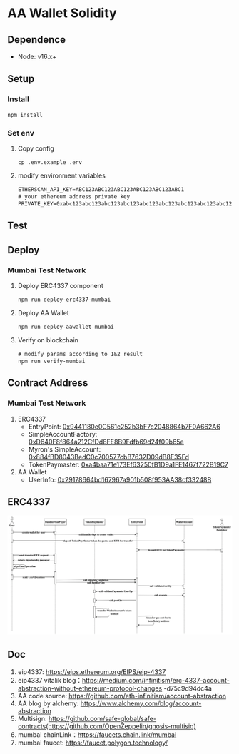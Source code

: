 # AA Wallet Solidity

## Dependence

- Node: v16.x+

## Setup 

### Install

```shell
npm install
```

### Set env

1. Copy config
    ```shell
    cp .env.example .env
    ```
2. modify environment variables
    ```
    ETHERSCAN_API_KEY=ABC123ABC123ABC123ABC123ABC123ABC1
    # your ethereum address private key
    PRIVATE_KEY=0xabc123abc123abc123abc123abc123abc123abc123abc123abc123abc123abc1
    ```
   
## Test



## Deploy

### Mumbai Test Network

1. Deploy ERC4337 component
   ```shell
   npm run deploy-erc4337-mumbai
   ```
2. Deploy AA Wallet
   ```shell
   npm run deploy-aawallet-mumbai
   ```
3. Verify on blockchain
   ```shell
   # modify params according to 1&2 result
   npm run verify-mumbai
   ```

## Contract Address

### Mumbai Test Network

1. ERC4337
   - EntryPoint: [0x9441180e0C561c252b3bF7c2048864b7F0A662A6](https://mumbai.polygonscan.com/address/0x9441180e0C561c252b3bF7c2048864b7F0A662A6)
   - SimpleAccountFactory: [0xD640F8f864a212CfDd8FE8B9Fdfb69d24f09b65e](https://mumbai.polygonscan.com/address/0xD640F8f864a212CfDd8FE8B9Fdfb69d24f09b65e)
   - Myron's SimpleAccount: [0x884fBD8043BedC0c700577cbB7632D09dB8E35Fd](https://mumbai.polygonscan.com/address/0x884fBD8043BedC0c700577cbB7632D09dB8E35Fd)
   - TokenPaymaster: [0xa4baa71e173Ef63250fB1D9a1FE1467f722B19C7](https://mumbai.polygonscan.com/address/0xa4baa71e173Ef63250fB1D9a1FE1467f722B19C7)
2. AA Wallet
   - UserInfo: [0x29178664bd167967a901b508f953AA38cf33248B](https://mumbai.polygonscan.com/address/0x29178664bd167967a901b508f953AA38cf33248B)

## ERC4337

![erc4337.png](image/erc4337.png)


## Doc
1. eip4337: https://eips.ethereum.org/EIPS/eip-4337
2. eip4337 vitalik blog：https://medium.com/infinitism/erc-4337-account-abstraction-without-ethereum-protocol-changes
   -d75c9d94dc4a
3. AA code source: https://github.com/eth-infinitism/account-abstraction
4. AA blog by alchemy: https://www.alchemy.com/blog/account-abstraction
5. Multisign: https://github.com/safe-global/safe-contracts(https://github.com/OpenZeppelin/gnosis-multisig)
6. mumbai chainLink：https://faucets.chain.link/mumbai
7. mumbai faucet: https://faucet.polygon.technology/
